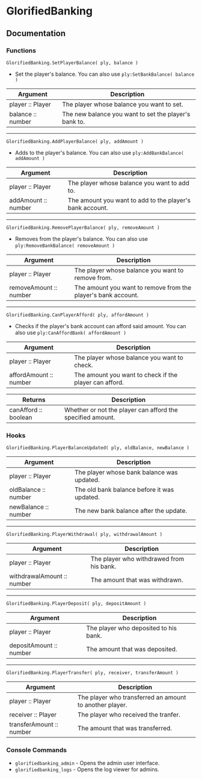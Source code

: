 # GlorifiedBanking

## Documentation

### Functions

`GlorifiedBanking.SetPlayerBalance( ply, balance )`
* Set the player's balance. You can also use `ply:SetBankBalance( balance )`

| Argument                  | Description   |
| -------------             | ------------- |
| player :: Player          | The player whose balance you want to set. |
| balance :: number          | The new balance you want to set the player's bank to. |
---
`GlorifiedBanking.AddPlayerBalance( ply, addAmount )`
* Adds to the player's balance. You can also use `ply:AddBankBalance( addAmount )`

| Argument                  | Description   |
| -------------             | ------------- |
| player :: Player          | The player whose balance you want to add to. |
| addAmount :: number          | The amount you want to add to the player's bank account. |
---
`GlorifiedBanking.RemovePlayerBalance( ply, removeAmount )`
* Removes from the player's balance. You can also use `ply:RemoveBankBalance( removeAmount )`

| Argument                  | Description   |
| -------------             | ------------- |
| player :: Player          | The player whose balance you want to remove from. |
| removeAmount :: number          | The amount you want to remove from the player's bank account. |
---
`GlorifiedBanking.CanPlayerAfford( ply, affordAmount )`
* Checks if the player's bank account can afford said amount. You can also use `ply:CanAffordBank( affordAmount )`

| Argument                  | Description   |
| -------------             | ------------- |
| player :: Player          | The player whose balance you want to check. |
| affordAmount :: number          | The amount you want to check if the player can afford. |

| Returns                  | Description   |
| -------------             | ------------- |
| canAfford :: boolean          | Whether or not the player can afford the specified amount. |

### Hooks

`GlorifiedBanking.PlayerBalanceUpdated( ply, oldBalance, newBalance )`

| Argument                  | Description   |
| -------------             | ------------- |
| player :: Player          | The player whose bank balance was updated. |
| oldBalance :: number          | The old bank balance before it was updated. |
| newBalance :: number          | The new bank balance after the update. |
---
`GlorifiedBanking.PlayerWithdrawal( ply, withdrawalAmount )`

| Argument                  | Description   |
| -------------             | ------------- |
| player :: Player          | The player who withdrawed from his bank. |
| withdrawalAmount :: number          | The amount that was withdrawn. |
---
`GlorifiedBanking.PlayerDeposit( ply, depositAmount )`

| Argument                  | Description   |
| -------------             | ------------- |
| player :: Player          | The player who deposited to his bank. |
| depositAmount :: number          | The amount that was deposited. |
---
`GlorifiedBanking.PlayerTransfer( ply, receiver, transferAmount )`

| Argument                  | Description   |
| -------------             | ------------- |
| player :: Player          | The player who transferred an amount to another player. |
| receiver :: Player          | The player who received the tranfer. |
| transferAmount :: number          | The amount that was transferred. |

### Console Commands
- `glorifiedbanking_admin` - Opens the admin user interface.
- `glorifiedbanking_logs` - Opens the log viewer for admins.